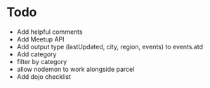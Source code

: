 # Todo

- Add helpful comments
- Add Meetup API
- Add output type (lastUpdated, city, region, events) to events.atd
- Add category
- filter by category
- allow nodemon to work alongside parcel
- Add dojo checklist
